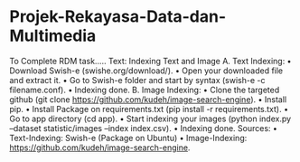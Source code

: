 # Projek-Rekayasa-Data-dan-Multimedia

To Complete RDM task…..
Text: Indexing Text and Image
    A.	Text Indexing:
        •	Download Swish-e (swishe.org/download/).
        •	Open your downloaded file and extract it.
        •	Go to Swish-e folder and start by syntax (swish-e -c filename.conf).
        •	Indexing done.
    B.	Image Indexing:
        •	Clone the targeted github (git clone https://github.com/kudeh/image-search-engine).
        •	Install pip.
        •	Install Package on requirements.txt (pip install -r requirements.txt).
        •	Go to app directory (cd app).
        •	Start indexing your images (python index.py –dataset statistic/images –index index.csv).
        •	Indexing done.
    Sources:
        •	Text-Indexing: Swish-e (Package on Ubuntu)
        •	Image-Indexing: https://github.com/kudeh/image-search-engine. 
